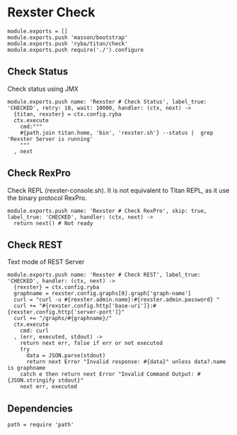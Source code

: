 
# Rexster Check

    module.exports = []
    module.exports.push 'masson/bootstrap'
    module.exports.push 'ryba/titan/check'
    module.exports.push require('./').configure

## Check Status

Check status using JMX

    module.exports.push name: 'Rexster # Check Status', label_true: 'CHECKED', retry: 10, wait: 10000, handler: (ctx, next) ->
      {titan, rexster} = ctx.config.ryba
      ctx.execute
        cmd:"""
        #{path.join titan.home, 'bin', 'rexster.sh'} --status |  grep 'Rexster Server is running'
        """
      , next

## Check RexPro

Check REPL (rexster-console.sh). It is not equivalent to Titan REPL, as it use the
binary protocol RexPro.

    module.exports.push name: 'Rexster # Check RexPro', skip: true, label_true: 'CHECKED', handler: (ctx, next) ->
      return next() # Not ready

## Check REST

Text mode of REST Server

    module.exports.push name: 'Rexster # Check REST', label_true: 'CHECKED', handler: (ctx, next) ->
      {rexster} = ctx.config.ryba
      graphname = rexster.config.graphs[0].graph['graph-name']
      curl = "curl -u #{rexster.admin.name}:#{rexster.admin.password} "
      curl += "#{rexster.config.http['base-uri']}:#{rexster.config.http['server-port']}"
      curl += "/graphs/#{graphname}/"
      ctx.execute
        cmd: curl
      , (err, executed, stdout) ->
        return next err, false if err or not executed
        try
          data = JSON.parse(stdout)
          return next Error "Invalid response: #{data}" unless data?.name is graphname
        catch e then return next Error "Invalid Command Output: #{JSON.stringify stdout}"
        next err, executed

## Dependencies

    path = require 'path'
